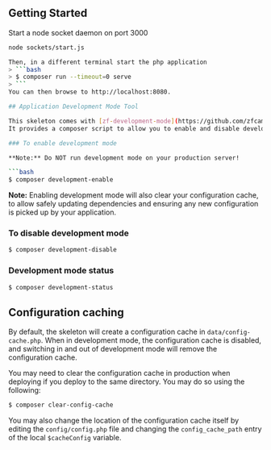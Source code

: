 ## Getting Started

Start a node socket daemon on port 3000
```bash
node sockets/start.js
```

```bash
Then, in a different terminal start the php application
> ```bash
> $ composer run --timeout=0 serve
> ```
You can then browse to http://localhost:8080.

## Application Development Mode Tool

This skeleton comes with [zf-development-mode](https://github.com/zfcampus/zf-development-mode). 
It provides a composer script to allow you to enable and disable development mode.

### To enable development mode

**Note:** Do NOT run development mode on your production server!

```bash
$ composer development-enable
```

**Note:** Enabling development mode will also clear your configuration cache, to 
allow safely updating dependencies and ensuring any new configuration is picked 
up by your application.

### To disable development mode

```bash
$ composer development-disable
```

### Development mode status

```bash
$ composer development-status
```

## Configuration caching

By default, the skeleton will create a configuration cache in
`data/config-cache.php`. When in development mode, the configuration cache is
disabled, and switching in and out of development mode will remove the
configuration cache.

You may need to clear the configuration cache in production when deploying if
you deploy to the same directory. You may do so using the following:

```bash
$ composer clear-config-cache
```

You may also change the location of the configuration cache itself by editing
the `config/config.php` file and changing the `config_cache_path` entry of the
local `$cacheConfig` variable.
